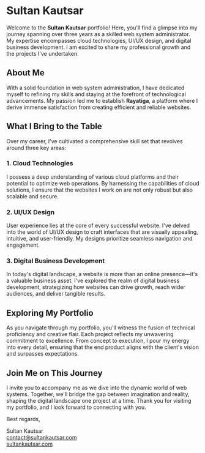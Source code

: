 # Sultan Kautsar

Welcome to the **Sultan Kautsar** portfolio! Here, you'll find a glimpse into my journey spanning over three years as a skilled web system administrator. My expertise encompasses cloud technologies, UI/UX design, and digital business development. I am excited to share my professional growth and the projects I've undertaken.

## About Me

With a solid foundation in web system administration, I have dedicated myself to refining my skills and staying at the forefront of technological advancements. My passion led me to establish **Rayatiga**, a platform where I derive immense satisfaction from creating efficient and reliable websites.

## What I Bring to the Table

Over my career, I've cultivated a comprehensive skill set that revolves around three key areas:

### 1. Cloud Technologies

I possess a deep understanding of various cloud platforms and their potential to optimize web operations. By harnessing the capabilities of cloud solutions, I ensure that the websites I work on are not only robust but also scalable and secure.

### 2. UI/UX Design

User experience lies at the core of every successful website. I've delved into the world of UI/UX design to craft interfaces that are visually appealing, intuitive, and user-friendly. My designs prioritize seamless navigation and engagement.

### 3. Digital Business Development

In today's digital landscape, a website is more than an online presence—it's a valuable business asset. I've explored the realm of digital business development, strategizing how websites can drive growth, reach wider audiences, and deliver tangible results.

## Exploring My Portfolio

As you navigate through my portfolio, you'll witness the fusion of technical proficiency and creative flair. Each project reflects my unwavering commitment to excellence. From concept to execution, I pour my energy into every detail, ensuring that the end product aligns with the client's vision and surpasses expectations.

## Join Me on This Journey

I invite you to accompany me as we dive into the dynamic world of web systems. Together, we'll bridge the gap between imagination and reality, shaping the digital landscape one project at a time. Thank you for visiting my portfolio, and I look forward to connecting with you.

Best regards,

Sultan Kautsar<br>
[contact@sultankautsar.com](mailto:contact@sultankautsar.com)<br>
[sultankautsar.com](https://sultankautsar.com)
